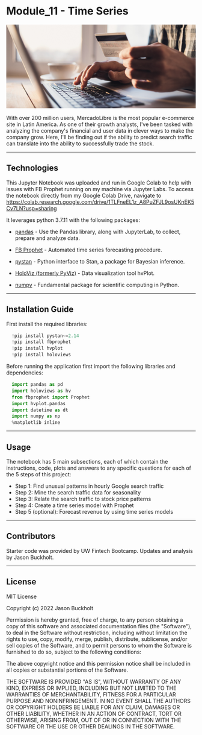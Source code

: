 # Module_11 - Time Series

   ![Charts Picture](Images/11-4-challenge-image.png)

With over 200 million users, MercadoLibre is the most popular e-commerce site in Latin America.  As one of their growth analysts, I've been tasked with analyzing the company's financial and user data in clever ways to make the company grow.  Here, I'll be finding out if the ability to predict search traffic can translate into the ability to successfully trade the stock.

---

## Technologies

This Jupyter Notebook was uploaded and run in Google Colab to help with issues with FB Prophet running on my machine via Jupyter Labs.  To access the notebook directly from my Google Colab Drive, navigate to https://colab.research.google.com/drive/1TLFneEL1z_A8PuZFJL9osUKnEK5Cv7LN?usp=sharing 

It leverages python 3.7.11 with the following packages:

* [pandas](https://pandas.pydata.org) - Use the Pandas library, along with JupyterLab, to collect, prepare and analyze data.

* [FB Prophet](https://github.com/facebook/prophet) - Automated time series forecasting procedure.

* [pystan](https://pystan.readthedocs.io/en/latest/) - Python interface to Stan, a package for Bayesian inference.

* [HoloViz (formerly PyViz)](https://holoviz.org) - Data visualization tool hvPlot.

* [numpy](https://numpy.org/doc/stable/) - Fundamental package for scientific computing in Python.

---

## Installation Guide

First install the required libraries:

```python
  !pip install pystan~=2.14
  !pip install fbprophet
  !pip install hvplot
  !pip install holoviews
```

Before running the application first import the following libraries and dependencies:

```python
  import pandas as pd
  import holoviews as hv
  from fbprophet import Prophet
  import hvplot.pandas
  import datetime as dt
  import numpy as np
  %matplotlib inline
```

---

## Usage

The notebook has 5 main subsections, each of which contain the instructions, code, plots and answers to any specific questions for each of the 5 steps of this project:
* Step 1: Find unusual patterns in hourly Google search traffic
* Step 2: Mine the search traffic data for seasonality
* Step 3: Relate the search traffic to stock price patterns
* Step 4: Create a time series model with Prophet
* Step 5 (optional): Forecast revenue by using time series models

---

## Contributors

Starter code was provided by UW Fintech Bootcamp.  Updates and analysis by Jason Buckholt.  

---

## License

MIT License

Copyright (c) 2022 Jason Buckholt

Permission is hereby granted, free of charge, to any person obtaining a copy of this software and associated documentation files (the "Software"), to deal in the Software without restriction, including without limitation the rights to use, copy, modify, merge, publish, distribute, sublicense, and/or sell copies of the Software, and to permit persons to whom the Software is furnished to do so, subject to the following conditions:

The above copyright notice and this permission notice shall be included in all copies or substantial portions of the Software.

THE SOFTWARE IS PROVIDED "AS IS", WITHOUT WARRANTY OF ANY KIND, EXPRESS OR IMPLIED, INCLUDING BUT NOT LIMITED TO THE WARRANTIES OF MERCHANTABILITY, FITNESS FOR A PARTICULAR PURPOSE AND NONINFRINGEMENT. IN NO EVENT SHALL THE AUTHORS OR COPYRIGHT HOLDERS BE LIABLE FOR ANY CLAIM, DAMAGES OR OTHER LIABILITY, WHETHER IN AN ACTION OF CONTRACT, TORT OR OTHERWISE, ARISING FROM, OUT OF OR IN CONNECTION WITH THE SOFTWARE OR THE USE OR OTHER DEALINGS IN THE SOFTWARE.